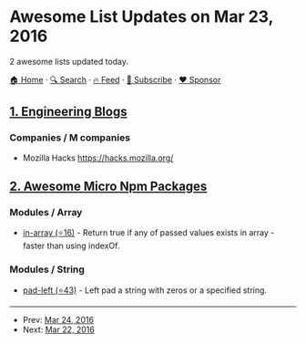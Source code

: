 # Awesome List Updates on Mar 23, 2016

2 awesome lists updated today.

[🏠 Home](/README.md) · [🔍 Search](https://www.trackawesomelist.com/search/) · [🔥 Feed](https://www.trackawesomelist.com/rss.xml) · [📮 Subscribe](https://trackawesomelist.us17.list-manage.com/subscribe?u=d2f0117aa829c83a63ec63c2f&id=36a103854c) · [❤️  Sponsor](https://github.com/sponsors/theowenyoung)



## [1. Engineering Blogs](/content/kilimchoi/engineering-blogs/README.md)

### Companies / M companies

*   Mozilla Hacks <https://hacks.mozilla.org/>

## [2. Awesome Micro Npm Packages](/content/parro-it/awesome-micro-npm-packages/README.md)

### Modules / Array

*   [in-array (⭐16)](https://github.com/jonschlinkert/in-array) - Return true if any of passed values exists in array - faster than using indexOf.

### Modules / String

*   [pad-left (⭐43)](https://github.com/jonschlinkert/pad-left) - Left pad a string with zeros or a specified string.

---

- Prev: [Mar 24, 2016](/content/2016/03/24/README.md)
- Next: [Mar 22, 2016](/content/2016/03/22/README.md)